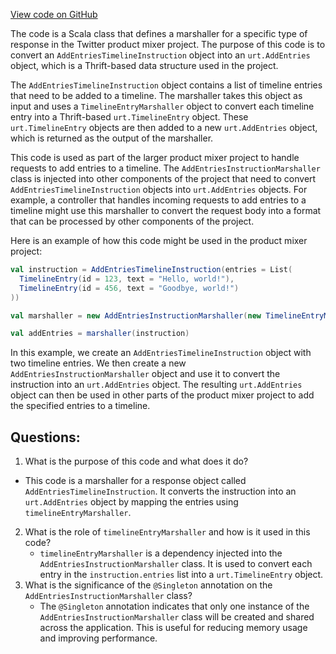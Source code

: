 [View code on GitHub](https://github.com/misbahsy/the-algorithm/product-mixer/core/src/main/scala/com/twitter/product_mixer/core/functional_component/marshaller/response/urt/AddEntriesInstructionMarshaller.scala)

The code is a Scala class that defines a marshaller for a specific type of response in the Twitter product mixer project. The purpose of this code is to convert an `AddEntriesTimelineInstruction` object into an `urt.AddEntries` object, which is a Thrift-based data structure used in the project. 

The `AddEntriesTimelineInstruction` object contains a list of timeline entries that need to be added to a timeline. The marshaller takes this object as input and uses a `TimelineEntryMarshaller` object to convert each timeline entry into a Thrift-based `urt.TimelineEntry` object. These `urt.TimelineEntry` objects are then added to a new `urt.AddEntries` object, which is returned as the output of the marshaller.

This code is used as part of the larger product mixer project to handle requests to add entries to a timeline. The `AddEntriesInstructionMarshaller` class is injected into other components of the project that need to convert `AddEntriesTimelineInstruction` objects into `urt.AddEntries` objects. For example, a controller that handles incoming requests to add entries to a timeline might use this marshaller to convert the request body into a format that can be processed by other components of the project.

Here is an example of how this code might be used in the product mixer project:

```scala
val instruction = AddEntriesTimelineInstruction(entries = List(
  TimelineEntry(id = 123, text = "Hello, world!"),
  TimelineEntry(id = 456, text = "Goodbye, world!")
))

val marshaller = new AddEntriesInstructionMarshaller(new TimelineEntryMarshaller())

val addEntries = marshaller(instruction)
```

In this example, we create an `AddEntriesTimelineInstruction` object with two timeline entries. We then create a new `AddEntriesInstructionMarshaller` object and use it to convert the instruction into an `urt.AddEntries` object. The resulting `urt.AddEntries` object can then be used in other parts of the product mixer project to add the specified entries to a timeline.
## Questions: 
 1. What is the purpose of this code and what does it do?
   - This code is a marshaller for a response object called `AddEntriesTimelineInstruction`. It converts the instruction into an `urt.AddEntries` object by mapping the entries using `timelineEntryMarshaller`.
2. What is the role of `timelineEntryMarshaller` and how is it used in this code?
   - `timelineEntryMarshaller` is a dependency injected into the `AddEntriesInstructionMarshaller` class. It is used to convert each entry in the `instruction.entries` list into a `urt.TimelineEntry` object.
3. What is the significance of the `@Singleton` annotation on the `AddEntriesInstructionMarshaller` class?
   - The `@Singleton` annotation indicates that only one instance of the `AddEntriesInstructionMarshaller` class will be created and shared across the application. This is useful for reducing memory usage and improving performance.